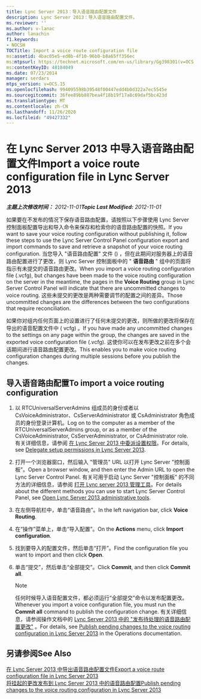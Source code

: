 ```yaml
---
title: Lync Server 2013：导入语音路由配置文件
description: Lync Server 2013：导入语音路由配置文件。
ms.reviewer: ''
ms.author: v-lanac
author: lanachin
f1.keywords:
- NOCSH
TOCTitle: Import a voice route configuration file
ms:assetid: 4bac05e5-ed8b-4f10-96b0-b8a65ff356ec
ms:mtpsurl: https://technet.microsoft.com/en-us/library/Gg398301(v=OCS.15)
ms:contentKeyID: 48184049
ms.date: 07/23/2014
manager: serdars
mtps_version: v=OCS.15
ms.openlocfilehash: 994095598b39548f00447edd4b0d322a7ec5545e
ms.sourcegitcommit: 36fee89bb887bea4f18b19f17a8c69daf5bc423d
ms.translationtype: MT
ms.contentlocale: zh-CN
ms.lasthandoff: 11/26/2020
ms.locfileid: "49427332"
---
```

# <a name="import-a-voice-route-configuration-file-in-lync-server-2013"></a><span data-ttu-id="17449-103">在 Lync Server 2013 中导入语音路由配置文件</span><span class="sxs-lookup"><span data-stu-id="17449-103">Import a voice route configuration file in Lync Server 2013</span></span>

<div data-xmlns="http://www.w3.org/1999/xhtml">

<div class="topic" data-xmlns="http://www.w3.org/1999/xhtml" data-msxsl="urn:schemas-microsoft-com:xslt" data-cs="https://msdn.microsoft.com/">

<div data-asp="https://msdn2.microsoft.com/asp">



</div>

<div id="mainSection">

<div id="mainBody"><span data-ttu-id="17449-104">

<span> </span></span><span class="sxs-lookup"><span data-stu-id="17449-104">

<span> </span></span></span>

<span data-ttu-id="17449-105">_**主题上次修改时间：** 2012-11-01_</span><span class="sxs-lookup"><span data-stu-id="17449-105">_**Topic Last Modified:** 2012-11-01_</span></span>

<span data-ttu-id="17449-106">如果要在不发布的情况下保存语音路由配置，请按照以下步骤使用 Lync Server 控制面板配置导出和导入命令来保存和检索你的语音路由配置的快照。</span><span class="sxs-lookup"><span data-stu-id="17449-106">If you want to save your voice routing configuration without publishing it, follow these steps to use the Lync Server Control Panel configuration export and import commands to save and retrieve a snapshot of your voice routing configuration.</span></span> <span data-ttu-id="17449-107">当您导入 "语音路由配置" 文件 () ，但在此期间对服务器上的语音路由配置进行了更改，则 Lync Server 控制面板中的 " **语音路由** " 组中的页面将指示有未提交的语音路由更改。</span><span class="sxs-lookup"><span data-stu-id="17449-107">When you import a voice routing configuration file (.vcfg), but changes have been made to the voice routing configuration on the server in the meantime, the pages in the **Voice Routing** group in Lync Server Control Panel will indicate that there are uncommitted changes to voice routing.</span></span> <span data-ttu-id="17449-108">这些未提交的更改是两种需要调节的配置之间的差异。</span><span class="sxs-lookup"><span data-stu-id="17449-108">Those uncommitted changes are the differences between the two configurations that require reconciliation.</span></span>

<span data-ttu-id="17449-109">如果你对组内任何页面上的设置进行了任何未提交的更改，则所做的更改将保存在导出的语音配置文件中 ( vcfg) 。</span><span class="sxs-lookup"><span data-stu-id="17449-109">If you have made any uncommitted changes to the settings on any page within the group, the changes are saved in the exported voice configuration file (.vcfg).</span></span> <span data-ttu-id="17449-110">这使你可以在发布更改之前在多个会话期间进行语音路由配置更改。</span><span class="sxs-lookup"><span data-stu-id="17449-110">This enables you to make voice routing configuration changes during multiple sessions before you publish the changes.</span></span>

<div>

## <a name="to-import-a-voice-routing-configuration"></a><span data-ttu-id="17449-111">导入语音路由配置</span><span class="sxs-lookup"><span data-stu-id="17449-111">To import a voice routing configuration</span></span>

1.  <span data-ttu-id="17449-112">以 RTCUniversalServerAdmins 组成员的身份或者以 CsVoiceAdministrator、CsServerAdministrator 或 CsAdministrator 角色成员的身份登录计算机。</span><span class="sxs-lookup"><span data-stu-id="17449-112">Log on to the computer as a member of the RTCUniversalServerAdmins group, or as a member of the CsVoiceAdministrator, CsServerAdministrator, or CsAdministrator role.</span></span> <span data-ttu-id="17449-113">有关详细信息，请参阅 [在 Lync Server 2013 中委派设置权限](lync-server-2013-delegate-setup-permissions.md)。</span><span class="sxs-lookup"><span data-stu-id="17449-113">For details, see [Delegate setup permissions in Lync Server 2013](lync-server-2013-delegate-setup-permissions.md).</span></span>

2.  <span data-ttu-id="17449-114">打开一个浏览器窗口，然后输入 "管理员" URL 以打开 Lync Server "控制面板"。</span><span class="sxs-lookup"><span data-stu-id="17449-114">Open a browser window, and then enter the Admin URL to open the Lync Server Control Panel.</span></span> <span data-ttu-id="17449-115">有关可用于启动 Lync Server "控制面板" 的不同方法的详细信息，请参阅 [打开 Lync server 2013 管理工具](lync-server-2013-open-lync-server-administrative-tools.md)。</span><span class="sxs-lookup"><span data-stu-id="17449-115">For details about the different methods you can use to start Lync Server Control Panel, see [Open Lync Server 2013 administrative tools](lync-server-2013-open-lync-server-administrative-tools.md).</span></span>

3.  <span data-ttu-id="17449-116">在左侧导航栏中，单击“语音路由”。</span><span class="sxs-lookup"><span data-stu-id="17449-116">In the left navigation bar, click **Voice Routing**.</span></span>

4.  <span data-ttu-id="17449-117">在“操作”菜单上，单击“导入配置”。</span><span class="sxs-lookup"><span data-stu-id="17449-117">On the **Actions** menu, click **Import configuration**.</span></span>

5.  <span data-ttu-id="17449-118">找到要导入的配置文件，然后单击“打开”。</span><span class="sxs-lookup"><span data-stu-id="17449-118">Find the configuration file you want to import and then click **Open**.</span></span>

6.  <span data-ttu-id="17449-119">单击“提交”，然后单击“全部提交”。</span><span class="sxs-lookup"><span data-stu-id="17449-119">Click **Commit**, and then click **Commit all**.</span></span>
    
    <div>
    

    > [!NOTE]  
    > <span data-ttu-id="17449-120">任何时候导入语音配置文件，都必须运行“全部提交”<STRONG></STRONG>命令以发布配置更改。</span><span class="sxs-lookup"><span data-stu-id="17449-120">Whenever you import a voice configuration file, you must run the <STRONG>Commit all</STRONG> command to publish the configuration change.</span></span> <span data-ttu-id="17449-121">有关详细信息，请参阅操作文档中的 <A href="lync-server-2013-publish-pending-changes-to-the-voice-routing-configuration.md">Lync Server 2013 中的 "发布待处理的语音路由配置更改"</A> 。</span><span class="sxs-lookup"><span data-stu-id="17449-121">For details, see <A href="lync-server-2013-publish-pending-changes-to-the-voice-routing-configuration.md">Publish pending changes to the voice routing configuration in Lync Server 2013</A> in the Operations documentation.</span></span>

    
    </div>

</div>

<div>

## <a name="see-also"></a><span data-ttu-id="17449-122">另请参阅</span><span class="sxs-lookup"><span data-stu-id="17449-122">See Also</span></span>


[<span data-ttu-id="17449-123">在 Lync Server 2013 中导出语音路由配置文件</span><span class="sxs-lookup"><span data-stu-id="17449-123">Export a voice route configuration file in Lync Server 2013</span></span>](lync-server-2013-export-a-voice-route-configuration-file.md)  
[<span data-ttu-id="17449-124">将挂起的更改发布到 Lync Server 2013 中的语音路由配置</span><span class="sxs-lookup"><span data-stu-id="17449-124">Publish pending changes to the voice routing configuration in Lync Server 2013</span></span>](lync-server-2013-publish-pending-changes-to-the-voice-routing-configuration.md)  
  

<span data-ttu-id="17449-125"></div>

</div>

<span> </span>

</div>

</div>

</span><span class="sxs-lookup"><span data-stu-id="17449-125"></div>

</div>

<span> </span>

</div>

</div>

</span></span></div>

